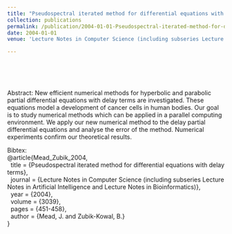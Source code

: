 ```yaml
---
title: "Pseudospectral iterated method for differential equations with delay terms"
collection: publications
permalink: /publication/2004-01-01-Pseudospectral-iterated-method-for-differential-equations-with-delay-terms
date: 2004-01-01
venue: 'Lecture Notes in Computer Science (including subseries Lecture Notes in Artificial Intelligence and Lecture Notes in Bioinformatics)'

---
```


<br><br><br>

Abstract:  New efficient numerical methods for hyperbolic and parabolic partial differential equations with delay terms are investigated. These equations model a development of cancer cells in human bodies. Our goal is to study numerical methods which can be applied in a parallel computing environment. We apply our new numerical method to the delay partial differential equations and analyse the error of the method. Numerical experiments confirm our theoretical results.

Bibtex:<br>@article{Mead_Zubik_2004,<br>
&nbsp; title = {Pseudospectral iterated method for differential equations with delay terms},<br>
&nbsp; journal = {Lecture Notes in Computer Science (including subseries Lecture Notes in Artificial Intelligence and Lecture Notes in Bioinformatics)},<br>
&nbsp; year = {2004},<br>
&nbsp; volume = {3039},<br>
&nbsp; pages = {451-458},<br>
&nbsp; author = {Mead, J. and Zubik-Kowal, B.}<br>}


